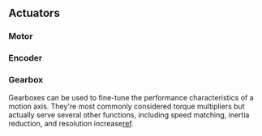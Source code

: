 ## Actuators

### Motor

### Encoder


### Gearbox

Gearboxes can be used to fine-tune the performance characteristics of a motion axis. 
They're most commonly considered torque multipliers but actually serve several other functions, 
including speed matching, inertia reduction, and resolution increase[ref](https://www.motioncontrolonline.org/content-detail.cfm/Motion-Control-Technical-Features/How-to-Specify-Gearboxes-for-Motion-Control-Systems/content_id/3256).

